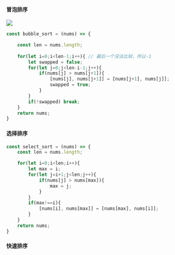 


#### 冒泡排序


<img src="https://mmbiz.qpic.cn/mmbiz_gif/Lia5wemIHThw9546MaD7wLQNoFibreou1AIiciaKjxCl4XS1GgvvCtQ7RIElGG05LvjKWEd6lsEm21hw2x9Lzv5ZWw/640?wx_fmt=gif&amp;tp=webp&amp;wxfrom=5&amp;wx_lazy=1">

```js
const bubble_sort = (nums) => {

    const len = nums.length;
    
    for(let i=0;i<len-1;i++){ // 最后一个没法比较，所以-1
        let swapped = false;
        for(let j=0;j<len-i-1;j++){
            if(nums[j] > nums[j+1]){
                [nums[j], nums[j+1]] = [nums[j+1], nums[j]];
                swapped = true;
            }
        }
        if(!swapped) break;
    }
    return nums;
}
```

#### 选择排序

```js
const select_sort = (nums) => {
    const len = nums.length;

    for(let i=0;i<len;i++){
        let max = i;
        for(let j=i+1;j<len;j++){
            if(nums[j] > nums[max]){
                max = j;
            }
        }
        if(max!==i){
            [nums[i], nums[max]] = [nums[max], nums[i]];
        }
    }
    return nums;
}
```

#### 快速排序